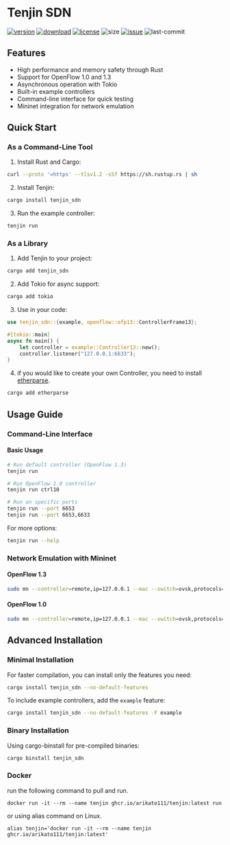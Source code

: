 # Tenjin SDN

[![version]](https://crates.io/crates/tenjin_sdn)
[![download]](https://crates.io/crates/tenjin_sdn)
[![license]](LICENSE)
![size]
[![issue]](https://github.com/Arikato111/Tenjin/issues)
![last-commit]

[last-commit]: https://img.shields.io/github/last-commit/Arikato111/Tenjin
[size]: https://img.shields.io/crates/size/tenjin_sdn
[issue]: https://img.shields.io/github/issues/Arikato111/Tenjin
[license]: https://img.shields.io/github/license/Arikato111/Tenjin
[download]: https://img.shields.io/crates/d/tenjin_sdn
[version]: https://img.shields.io/crates/v/tenjin_sdn

## Features

- High performance and memory safety through Rust
- Support for OpenFlow 1.0 and 1.3
- Asynchronous operation with Tokio
- Built-in example controllers
- Command-line interface for quick testing
- Mininet integration for network emulation

## Quick Start

### As a Command-Line Tool

1. Install Rust and Cargo:

```bash
curl --proto '=https' --tlsv1.2 -sSf https://sh.rustup.rs | sh
```

2. Install Tenjin:

```bash
cargo install tenjin_sdn
```

3. Run the example controller:

```bash
tenjin run
```

### As a Library

1. Add Tenjin to your project:

```bash
cargo add tenjin_sdn
```

2. Add Tokio for async support:

```bash
cargo add tokio
```

3. Use in your code:

```rust
use tenjin_sdn::{example, openflow::ofp13::ControllerFrame13};

#[tokio::main]
async fn main() {
    let controller = example::Controller13::new();
    controller.listener("127.0.0.1:6633");
}
```
4. if you would like to create your own Controller, you need to install [etherparse](https://crates.io/crates/etherparse).

```bash
cargo add etherparse
```

## Usage Guide

### Command-Line Interface

#### Basic Usage

```bash
# Run default controller (OpenFlow 1.3)
tenjin run

# Run OpenFlow 1.0 controller
tenjin run ctrl10

# Run on specific ports
tenjin run --port 6653
tenjin run --port 6653,6633
```

For more options:

```bash
tenjin run --help
```

### Network Emulation with Mininet

#### OpenFlow 1.3

```bash
sudo mn --controller=remote,ip=127.0.0.1 --mac --switch=ovsk,protocols=OpenFlow13 --topo=tree,2
```

#### OpenFlow 1.0

```bash
sudo mn --controller=remote,ip=127.0.0.1 --mac --switch=ovsk,protocols=OpenFlow10 --topo=tree,2
```

## Advanced Installation

### Minimal Installation

For faster compilation, you can install only the features you need:

```bash
cargo install tenjin_sdn --no-default-features
```

To include example controllers, add the `example` feature:

```bash
cargo install tenjin_sdn --no-default-features -F example
```

### Binary Installation

Using cargo-binstall for pre-compiled binaries:

```bash
cargo binstall tenjin_sdn
```

### Docker

run the following command to pull and run.

```
docker run -it --rm --name tenjin ghcr.io/arikato111/tenjin:latest run

```

or using alias command on Linux.

```
alias tenjin='docker run -it --rm --name tenjin ghcr.io/arikato111/tenjin:latest'